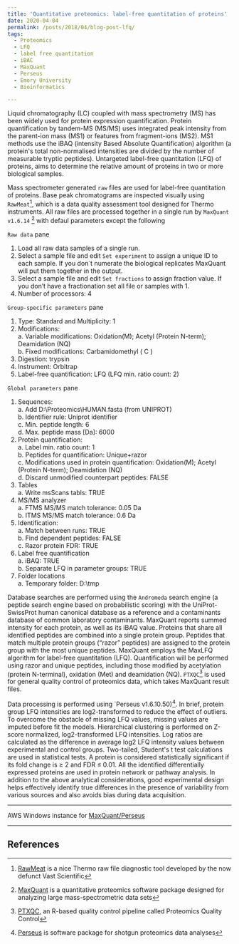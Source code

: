 ```yaml
---
title: 'Quantitative proteomics: label-free quantitation of proteins'
date: 2020-04-04
permalink: /posts/2018/04/blog-post-lfq/
tags:
  - Proteomics
  - LFQ
  - label free quantitation
  - iBAC
  - MaxQuant
  - Perseus
  - Emory University
  - Bioinformatics

---
```

Liquid chromatography (LC) coupled with mass spectrometry (MS) has been widely used for protein expression quantification. Protein quantification by tandem-MS (MS/MS) uses integrated peak intensity from the parent-ion mass (MS1) or features from fragment-ions (MS2). MS1 methods use the iBAQ (intensity Based Absolute Quantification) algorithm (a protein's total non-normalised intensities are divided by the number of measurable tryptic peptides). Untargeted label-free quantitation (LFQ) of proteins, aims to determine the relative amount of proteins in two or more biological samples.

Mass spectrometer generated `raw` files are used for label-free quantitation of proteins. Base peak chromatograms are inspected visually using `RawMeat`[^1], which  is a data quality assessment tool designed for Thermo instruments. All raw files are processed together in a single run by `MaxQuant v1.6.14` [^2] with defaul parameters except the following  

`Raw data` pane

 1. Load all raw data samples of a single run.
 2. Select a sample file and edit `Set experiment` to assign a unique ID to each sample. If you don´t numerate the biological replicates MaxQuant will put them together in the output.  
 3. Select a sample file and edit `Set fractions` to assign fraction value. If you don’t have a fractionation set all file or samples with 1. 
 4. Number of processors: 4  

`Group-specific parameters` pane  
  
 1. Type: Standard and Multiplicity: 1  
 2. Modifications:  
  a. Variable modifications: Oxidation(M); Acetyl (Protein N-term); Deamidation (NQ)  
  b. Fixed modifications: Carbamidomethyl ( C )  
 3. Digestion: trypsin  
 4. Instrument: Orbitrap  
 5. Label-free quantification: LFQ (LFQ min. ratio count: 2)  

`Global parameters` pane  

1. Sequences:  
 a. Add D:\Proteomics\HUMAN.fasta (from UNIPROT)  
 b. Identifier rule: Uniprot identifier  
 c. Min. peptide length: 6  
 d. Max. peptide mass [Da]: 6000  
2. Protein quantification:  
 a. Label min. ratio count: 1  
 b. Peptides for quantification: Unique+razor  
 c. Modifications used in protein quantification: Oxidation(M); Acetyl (Protein N-term); Deamidation (NQ)  
 d. Discard unmodified counterpart peptides: FALSE  
3. Tables  
 a. Write msScans tabls: TRUE  
4. MS/MS analyzer  
 a. FTMS MS/MS match tolerance: 0.05 Da  
 b. ITMS MS/MS match tolerance: 0.6 Da  
5. Identification:  
 a. Match between runs: TRUE  
 b. Find dependent peptides: FALSE  
 c. Razor protein FDR: TRUE  
6. Label free quantification  
 a. iBAQ: TRUE  
 b. Separate LFQ in parameter groups: TRUE  
7. Folder locations  
 a. Temporary folder: D:\tmp  

Database searches are performed using the `Andromeda` search engine (a peptide search engine based on probabilistic scoring) with the UniProt-SwissProt human canonical database as a reference and a contaminants database of common laboratory contaminants. MaxQuant reports summed intensity for each protein, as well as its iBAQ value. Proteins that share all identified peptides are combined into a single protein group. Peptides that match multiple protein groups (“razor” peptides) are assigned to the protein group with the most unique peptides. MaxQuant employs the MaxLFQ algorithm for label-free quantitation (LFQ). Quantification will be performed using razor and unique peptides, including those modified by acetylation (protein N-terminal), oxidation (Met) and deamidation (NQ). `PTXQC`[^3] is used for general quality control of proteomics data, which takes MaxQuant result files.

Data processing is performed using `Perseus v1.6.10.50)[^4]. In brief, protein group LFQ intensities are log2-transformed to reduce the effect of outliers. To overcome the obstacle of missing LFQ values, missing values are imputed before fit the models. Hierarchical clustering is performed on Z-score normalized, log2-transformed LFQ intensities. Log ratios are calculated as the difference in average log2 LFQ intensity values between experimental and control groups. Two-tailed, Student's t test calculations are used in statistical tests. A protein is considered statistically significant if its fold change is ≥ 2 and FDR ≤ 0.01. All the identified differentially expressed proteins are used in protein network or pathway analysis. In addition to the above analytical considerations, good experimental design helps effectively identify true differences in the presence of variability from various sources and also avoids bias during data acquisition.

[^1]: [RawMeat](http://proteomicsresource.washington.edu/protocols06/) is a nice Thermo raw file diagnostic tool developed by the now defunct Vast Scientific
[^2]: [MaxQuant](http://www.coxdocs.org/doku.php?id=maxquant:start) is a quantitative proteomics software package designed for analyzing large mass-spectrometric data sets 
[^3]: [PTXQC](https://github.com/cbielow/PTXQC), an R-based quality control pipeline called Proteomics Quality Control
[^4]: [Perseus](http://www.coxdocs.org/doku.php?id=perseus:start) is software package for shotgun proteomics data analyses

---

AWS Windows instance for [MaxQuant/Perseus](https://bitbucket.org/adinasarapu/aws_maxquant_persues/src)

---

## References
